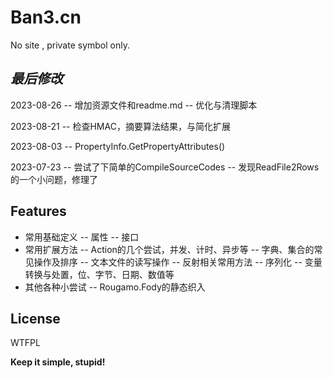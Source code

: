 ﻿# Ban3.cn
No site , private symbol only.

## _最后修改_

2023-08-26
-- 增加资源文件和readme.md
-- 优化与清理脚本

2023-08-21
-- 检查HMAC，摘要算法结果，与简化扩展

2023-08-03
-- PropertyInfo.GetPropertyAttributes<T>()

2023-07-23
-- 尝试了下简单的CompileSourceCodes
-- 发现ReadFile2Rows 的一个小问题，修理了

## Features

- 常用基础定义
-- 属性
-- 接口
- 常用扩展方法
-- Action的几个尝试，并发、计时、异步等
-- 字典、集合的常见操作及排序
-- 文本文件的读写操作
-- 反射相关常用方法
-- 序列化
-- 变量转换与处置，位、字节、日期、数值等
- 其他各种小尝试
-- Rougamo.Fody的静态织入

## License

WTFPL

**Keep it simple, stupid!**